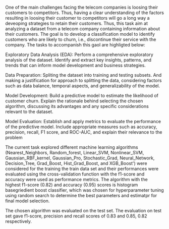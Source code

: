One of the main challenges facing the telecom companies is loosing their customers to competitors. Thus, having a clear understanding of the factors resulting in loosing their customer to competitors will go a long way a deveoping strategies to retain their customers. Thus, this task aim at analyzing a dataset from a telecom company containing information about their customers. The goal is to develop a classification model to identify customers who are likely to churn, i.e., discontinue their service with the company. The tasks to accompanish this gaol are highligted below:

Exploratory Data Analysis (EDA): Perform a comprehensive exploratory analysis of the dataset. Identify and extract key insights, patterns, and trends that can inform model development and business strategies.

Data Preparation: Spliting the dataset into training and testing subsets. And making a justification for approach to splitting the data, considering factors such as data balance, temporal aspects, and generalizability of the model.

Model Development: Build a predictive model to estimate the likelihood of customer churn. Explain the rationale behind selecting the chosen algorithm, discussing its advantages and any specific considerations relevant to the dataset.

Model Evaluation: Establish and apply metrics to evaluate the performance of the predictive model. Include appropriate measures such as accuracy, precision, recall, F1 score, and ROC-AUC, and explain their relevance to the problem

The current task explored different machine learning algorithms (Nearest_Neighbors, Random_forest, Linear_SVM, Nonlinear_SVM, Gaussian_RBF_kernel, Gaussian_Pro, Stochastic_Grad, Neural_Network, Decision_Tree, Grad_Boost, Hist_Grad_Boost, and XGB_Boost') were considered for the training the train data set and their performances were evaluated using the cross-validation function with the f1-score and accuracy were used as performance metrics. The algorithm with the highest f1-score (0.82) and accuracy (0.95) scores is histogram basegriedient boost classifier, which was chosen for hyperparameter tuning using random search to determine the best parameters and estimatpr for final model selection.

The chosen algorithm was evaluated on the test set. The evaluation on test set gave f1-score, precision and recall scores of 0.83 and 0.85, 0.82 respectively.
